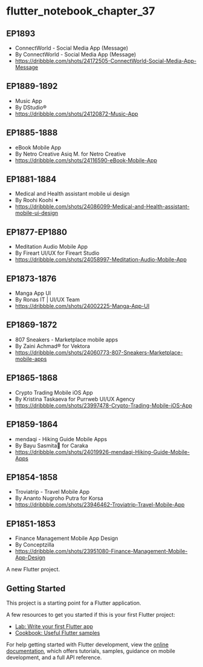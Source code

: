 # flutter_notebook_chapter_37

## EP1893

- ConnectWorld - Social Media App (Message)
- By ConnectWorld - Social Media App (Message)
- https://dribbble.com/shots/24172505-ConnectWorld-Social-Media-App-Message

## EP1889-1892

- Music App
- By DStudio®
- https://dribbble.com/shots/24120872-Music-App

## EP1885-1888

- eBook Mobile App
- By Netro Creative Asiq M. for Netro Creative
- https://dribbble.com/shots/24116590-eBook-Mobile-App

## EP1881-1884

- Medical and Health assistant mobile ui design
- By Roohi Koohi ✦
- https://dribbble.com/shots/24086099-Medical-and-Health-assistant-mobile-ui-design

## EP1877-EP1880

- Meditation Audio Mobile App
- By Fireart UI/UX for Fireart Studio
- https://dribbble.com/shots/24058997-Meditation-Audio-Mobile-App

## EP1873-1876

- Manga App UI
- By Ronas IT | UI/UX Team
- https://dribbble.com/shots/24002225-Manga-App-UI

## EP1869-1872

- 807 Sneakers - Marketplace mobile apps
- By Zaini Achmad® for Vektora
- https://dribbble.com/shots/24060773-807-Sneakers-Marketplace-mobile-apps

## EP1865-1868

- Crypto Trading Mobile iOS App
- By Kristina Taskaeva for Purrweb UI/UX Agency
- https://dribbble.com/shots/23997478-Crypto-Trading-Mobile-iOS-App

## EP1859-1864

- mendaqi - Hiking Guide Mobile Apps
- By Bayu Sasmita🍃 for Caraka
- https://dribbble.com/shots/24019926-mendaqi-Hiking-Guide-Mobile-Apps

## EP1854-1858

- Troviatrip - Travel Mobile App
- By Ananto Nugroho Putra for Korsa
- https://dribbble.com/shots/23946462-Troviatrip-Travel-Mobile-App

## EP1851-1853

- Finance Management Mobile App Design
- By Conceptzilla
- https://dribbble.com/shots/23951080-Finance-Management-Mobile-App-Design

A new Flutter project.

## Getting Started

This project is a starting point for a Flutter application.

A few resources to get you started if this is your first Flutter project:

- [Lab: Write your first Flutter app](https://docs.flutter.dev/get-started/codelab)
- [Cookbook: Useful Flutter samples](https://docs.flutter.dev/cookbook)

For help getting started with Flutter development, view the
[online documentation](https://docs.flutter.dev/), which offers tutorials,
samples, guidance on mobile development, and a full API reference.
